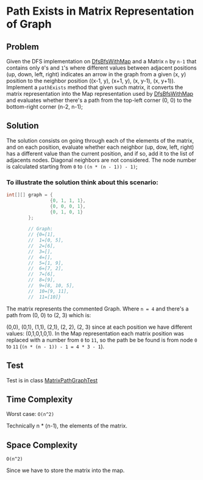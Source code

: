 # Path Exists in Matrix Representation of Graph

## Problem
Given the DFS implementation on [DfsBfsWithMap](../dfsbfsmap/DfsBfsWithMap.java) and a Matrix `n` by `n-1` that
contains only `0`'s and `1`'s where different values between adjacent positions (up, down, left, right) indicates an
arrow in the graph from a given (x, y) position to the neighbor position ((x-1, y), (x+1, y), (x, y-1), (x, y+1)). 
Implement a `pathExists` method that given such matrix, it converts the matrix representation into the Map
representation used by [DfsBfsWithMap](../dfsbfsmap/DfsBfsWithMap.java) and evaluates whether there's a path from the
top-left corner (0, 0) to the bottom-right corner (n-2, n-1);

## Solution

The solution consists on going through each of the elements of the matrix, and on each position, evaluate whether each
neighbor (up, dow, left, right) has a different value than the current position, and if so, add it to the list of
adjacents nodes. Diagonal neighbors are not considered. The node number is calculated starting from `0` to 
`((n * (n - 1)) - 1)`;

### To illustrate the solution think about this scenario:

```java
int[][] graph = {
                {0, 1, 1, 1},
                {0, 0, 0, 1},
                {0, 1, 0, 1}
        };
        
        // Graph:
        // {0=[1],
        //  1=[0, 5],
        //  2=[6],
        //  3=[],
        //  4=[],
        //  5=[1, 9],
        //  6=[7, 2],
        //  7=[6],
        //  8=[9],
        //  9=[8, 10, 5],
        //  10=[9, 11],
        //  11=[10]}
```

The matrix represents the commented Graph. Where `n = 4` and there's a path from (0, 0) to (2, 3) which is:

(0,0), (0,1), (1,1), (2,1), (2, 2), (2, 3) since at each position we have different values: (0,1,0,1,0,1).
In the Map representation each matrix position was replaced with a number from `0` to `11`, so the path be be found is
 from node `0` to `11` (`(n * (n - 1)) - 1 = 4 * 3 - 1`).
 
## Test
 
 Test is in class [MatrixPathGraphTest](../../../../../../../test/java/com/ulisesbocchio/github/puzzles/matrixpath/MatrixPathGraphTest.java)

## Time Complexity

Worst case: `O(n^2)`

Technically n * (n-1), the elements of the matrix.

## Space Complexity

`O(n^2)`

Since we have to store the matrix into the map.